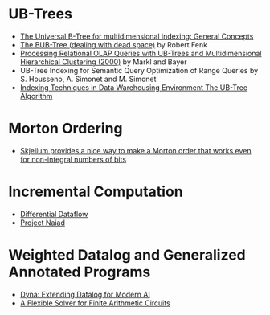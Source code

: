 # UB-Trees

* [The Universal B-Tree for multidimensional indexing: General Concepts](http://citeseerx.ist.psu.edu/showciting?cid=13384)
* [The BUB-Tree (dealing with dead space)](http://www.cse.ust.hk/vldb2002/VLDB2002-proceedings/papers/S34P16.pdf) by Robert Fenk
* [Processing Relational OLAP Queries with UB-Trees and Multidimensional Hierarchical Clustering (2000)](http://citeseerx.ist.psu.edu/viewdoc/summary?doi=10.1.1.35.5820) by Markl and Bayer
* UB-Tree Indexing for Semantic Query Optimization of Range Queries by S. Housseno, A. Simonet and M. Simonet
* [Indexing Techniques in Data Warehousing Environment The UB-Tree Algorithm](http://www.aui.ma/personal/~H.Haddouti/UB_Tree_paper.pdf)

# Morton Ordering
* [Skjellum provides a nice way to make a Morton order that works even for non-integral numbers of bits](http://people.cs.vt.edu/~asandu/Public/Qual2005/Q2005_skjellum.pdf)

# Incremental Computation
* [Differential Dataflow](http://www.cidrdb.org/cidr2013/Papers/CIDR13_Paper111.pdf)
* [Project Naiad](http://research.microsoft.com/en-us/projects/naiad/)

# Weighted Datalog and Generalized Annotated Programs
* [Dyna: Extending Datalog for Modern AI](http://www.cs.jhu.edu/~nwf/datalog20-paper.pdf)
* [A Flexible Solver for Finite Arithmetic Circuits](http://cs.jhu.edu/~jason/papers/filardo+eisner.iclp12.pdf)

